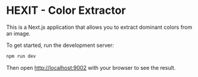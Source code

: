 # HEXIT - Color Extractor

This is a Next.js application that allows you to extract dominant colors from an image.

To get started, run the development server:

```bash
npm run dev
```

Then open [http://localhost:9002](http://localhost:9002) with your browser to see the result.
